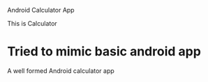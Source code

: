 Android Calculator App

This is Calculator 
# Tried to mimic basic android app

A well formed Android calculator app
